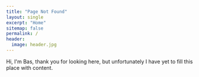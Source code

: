 ```yaml
---
title: "Page Not Found"
layout: single
excerpt: "Home"
sitemap: false
permalink: /
header:
  image: header.jpg
---
```


Hi, I'm Bas, thank you for looking here, but unfortunately I have yet to fill this place with content. 
